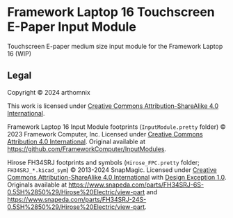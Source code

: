 # Framework Laptop 16 Touchscreen E-Paper Input Module

Touchscreen E-paper medium size input module for the Framework Laptop 16 (WIP)

## Legal

Copyright © 2024 arthomnix

This work is licensed under [Creative Commons Attribution-ShareAlike 4.0 International](https://creativecommons.org/licenses/by-sa/4.0).

Framework Laptop 16 Input Module footprints (`InputModule.pretty` folder) © 2023 Framework Computer, Inc. Licensed under [Creative Commons Attribution 4.0 International](https://creativecommons.org/licenses/by/4.0). Original available at https://github.com/FrameworkComputer/InputModules.

Hirose FH34SRJ footprints and symbols (`Hirose_FPC.pretty` folder; `FH34SRJ_*.kicad_sym`) © 2013-2024 SnapMagic. Licensed under [Creative Commons Attribution-ShareAlike 4.0 International](https://creativecommons.org/licenses/by-sa/4.0) with [Design Exception 1.0](https://www.snapeda.com/about/FAQ/#designexception). Originals available at https://www.snapeda.com/parts/FH34SRJ-6S-0.5SH%2850%29/Hirose%20Electric/view-part and https://www.snapeda.com/parts/FH34SRJ-24S-0.5SH%2850%29/Hirose%20Electric/view-part.